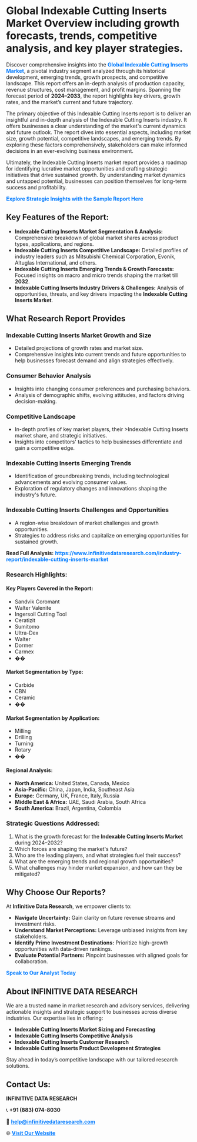 <h1>Global Indexable Cutting Inserts Market Overview including growth forecasts, trends, competitive analysis, and key player strategies.</h1>
<p>
Discover comprehensive insights into the 
<a href="https://www.infinitivedataresearch.com/industry-report/indexable-cutting-inserts-market" rel="dofollow" style="color: #007BFF; text-decoration: none;"><strong>Global Indexable Cutting Inserts Market</strong></a>, a pivotal industry segment analyzed through its historical development, emerging trends, growth prospects, and competitive landscape. This report offers an in-depth analysis of production capacity, revenue structures, cost management, and profit margins. Spanning the forecast period of <strong>2024–2033</strong>, the report highlights key drivers, growth rates, and the market’s current and future trajectory.
</p>
<p>
The primary objective of this Indexable Cutting Inserts report is to deliver an insightful and in-depth analysis of the Indexable Cutting Inserts industry. It offers businesses a clear understanding of the market's current dynamics and future outlook. The report dives into essential aspects, including market size, growth potential, competitive landscapes, and emerging trends. By exploring these factors comprehensively, stakeholders can make informed decisions in an ever-evolving business environment.
</p>
<p>
Ultimately, the Indexable Cutting Inserts market report provides a roadmap for identifying lucrative market opportunities and crafting strategic initiatives that drive sustained growth. By understanding market dynamics and untapped potential, businesses can position themselves for long-term success and profitability.
</p>
<p>
<a href="https://www.infinitivedataresearch.com/request-sample/reportId=105099" style="color: #007BFF; text-decoration: none;"><strong>Explore Strategic Insights with the Sample Report Here</strong></a>
</p>

<h2>Key Features of the Report:</h2>
<ul>
<li><strong>Indexable Cutting Inserts Market Segmentation & Analysis:</strong> Comprehensive breakdown of global market shares across product types, applications, and regions.</li>
<li><strong>Indexable Cutting Inserts Competitive Landscape:</strong> Detailed profiles of industry leaders such as Mitsubishi Chemical Corporation, Evonik, Altuglas International, and others.</li>
<li><strong>Indexable Cutting Inserts Emerging Trends & Growth Forecasts:</strong> Focused insights on macro and micro trends shaping the market till <strong>2032</strong>.</li>
<li><strong>Indexable Cutting Inserts Industry Drivers & Challenges:</strong> Analysis of opportunities, threats, and key drivers impacting the <strong>Indexable Cutting Inserts Market</strong>.</li>
</ul>

<h2>What Research Report Provides</h2>
<h3>Indexable Cutting Inserts Market Growth and Size</h3>
<ul>
<li>Detailed projections of growth rates and market size.</li>
<li>Comprehensive insights into current trends and future opportunities to help businesses forecast demand and align strategies effectively.</li>
</ul>

<h3>Consumer Behavior Analysis</h3>
<ul>
<li>Insights into changing consumer preferences and purchasing behaviors.</li>
<li>Analysis of demographic shifts, evolving attitudes, and factors driving decision-making.</li>
</ul>

<h3>Competitive Landscape</h3>
<ul>
<li>In-depth profiles of key market players, their >Indexable Cutting Inserts market share, and strategic initiatives.</li>
<li>Insights into competitors' tactics to help businesses differentiate and gain a competitive edge.</li>
</ul>

<h3>Indexable Cutting Inserts Emerging Trends</h3>
<ul>
<li>Identification of groundbreaking trends, including technological advancements and evolving consumer values.</li>
<li>Exploration of regulatory changes and innovations shaping the industry's future.</li>
</ul>

<h3>Indexable Cutting Inserts Challenges and Opportunities</h3>
<ul>
<li>A region-wise breakdown of market challenges and growth opportunities.</li>
<li>Strategies to address risks and capitalize on emerging opportunities for sustained growth.</li>
</ul>
<p><strong>Read Full Analysis:</strong> <a href="https://www.infinitivedataresearch.com/industry-report/indexable-cutting-inserts-market" rel="dofollow" style="color: #007BFF; text-decoration: none;"><strong>https://www.infinitivedataresearch.com/industry-report/indexable-cutting-inserts-market</strong></a></p>
<h3>Research Highlights:</h3>
<h4>Key Players Covered in the Report:</h4>
<ul><li>Sandvik Coromant</li><li>Walter Valenite</li><li>Ingersoll Cutting Tool</li><li>Ceratizit</li><li>Sumitomo</li><li>Ultra-Dex</li><li>Walter</li><li>Dormer</li><li>Carmex</li><li>��</li></ul>
<h4>Market Segmentation by Type:</h4>
<ul><li>Carbide</li><li>CBN</li><li>Ceramic</li><li>��</li></ul>
<h4>Market Segmentation by Application:</h4>
<ul><li>Milling</li><li>Drilling</li><li>Turning</li><li>Rotary</li><li>��</li></ul>

<h4>Regional Analysis:</h4>
<ul>
<li><strong>North America:</strong> United States, Canada, Mexico</li>
<li><strong>Asia-Pacific:</strong> China, Japan, India, Southeast Asia</li>
<li><strong>Europe:</strong> Germany, UK, France, Italy, Russia</li>
<li><strong>Middle East & Africa:</strong> UAE, Saudi Arabia, South Africa</li>
<li><strong>South America:</strong> Brazil, Argentina, Colombia</li>
</ul>

<h3>Strategic Questions Addressed:</h3>
<ol>
<li>What is the growth forecast for the <strong>Indexable Cutting Inserts Market</strong> during 2024–2032?</li>
<li>Which forces are shaping the market's future?</li>
<li>Who are the leading players, and what strategies fuel their success?</li>
<li>What are the emerging trends and regional growth opportunities?</li>
<li>What challenges may hinder market expansion, and how can they be mitigated?</li>
</ol>

<h2>Why Choose Our Reports?</h2>
<p>At <strong>Infinitive Data Research</strong>, we empower clients to:</p>
<ul>
<li><strong>Navigate Uncertainty:</strong> Gain clarity on future revenue streams and investment risks.</li>
<li><strong>Understand Market Perceptions:</strong> Leverage unbiased insights from key stakeholders.</li>
<li><strong>Identify Prime Investment Destinations:</strong> Prioritize high-growth opportunities with data-driven rankings.</li>
<li><strong>Evaluate Potential Partners:</strong> Pinpoint businesses with aligned goals for collaboration.</li>
</ul>
<p><a href="https://www.infinitivedataresearch.com/industry-report/indexable-cutting-inserts-market" rel="dofollow" style="color: #007BFF; text-decoration: none;"><strong>Speak to Our Analyst Today</strong></a></p>

<h2>About INFINITIVE DATA RESEARCH</h2>
<p>We are a trusted name in market research and advisory services, delivering actionable insights and strategic support to businesses across diverse industries. Our expertise lies in offering:</p>
<ul>
<li><strong>Indexable Cutting Inserts Market Sizing and Forecasting</strong></li>
<li><strong>Indexable Cutting Inserts Competitive Analysis</strong></li>
<li><strong>Indexable Cutting Inserts Customer Research</strong></li>
<li><strong>Indexable Cutting Inserts Product Development Strategies</strong></li>
</ul>
<p>Stay ahead in today’s competitive landscape with our tailored research solutions.</p>

<h2>Contact Us:</h2>
<p><strong>INFINITIVE DATA RESEARCH</strong></p>
<p>📞 <strong>+91 (883) 074-8030</strong></p>
<p>📧 <strong><a href="mailto:help@infinitivedataresearch.com" style="color: #007BFF;">help@infinitivedataresearch.com</a></strong></p>
<p>🌐 <strong><a href="https://www.infinitivedataresearch.com" rel="dofollow" style="color: #007BFF;">Visit Our Website</a></strong></p>